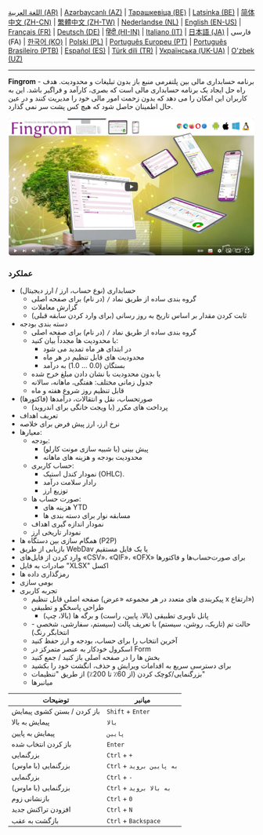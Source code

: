 [اللغة العربية (AR)](./about_ar.md) |
[Azərbaycanlı (AZ)](./about_az.md) |
[Тарашкевіца (BE)](./about_be.md) |
[Latsinka (BE)](./about_be_EU.md) |
[简体中文 (ZH-CN)](./about_zh.md) |
[繁體中文 (ZH-TW)](./about_zh_TW.md) |
[Nederlandse (NL)](./about_nl.md) |
[English (EN-US)](./about_en.md) |
[Français (FR)](./about_fr.md) |
[Deutsch (DE)](./about_de.md) |
[हिंदी (HI-IN)](./about_hi.md) |
[Italiano (IT)](./about_it.md) |
[日本語 (JA)](./about_ja.md) |
فارسی (FA) |
[한국어 (KO)](./about_ko.md) |
[Polski (PL)](./about_pl.md) |
[Português Europeu (PT)](./about_pt.md) |
[Português Brasileiro (PTB)](./about_pt_BR.md) |
[Español (ES)](./about_es.md) |
[Türk dili (TR)](./about_tr.md) |
[Українська (UK-UA)](./about_uk.md) |
[O'zbek (UZ)](./about_uz.md)

---

**Fingrom** - برنامه حسابداری مالی بین پلتفرمی منبع باز بدون تبلیغات و محدودیت.
هدف راه حل ایجاد یک برنامه حسابداری مالی است که بصری، کارآمد و فراگیر باشد.
این به کاربران این امکان 
را می دهد که بدون زحمت امور مالی خود را مدیریت کنند و در عین حال اطمینان حاصل شود که هیچ کس پشت سر نمی گذارد.

[![ویدیو را تماشا کنید](../images/presentation_en.png)](https://youtu.be/sNTbpILLsOw)

### عملکرد
- حسابداری (نوع حساب، ارز / ارز دیجیتال)
  - گروه بندی ساده از طریق نماد `/` (در نام) برای صفحه اصلی
  - گزارش معاملات
  - ثابت کردن مقدار بر اساس تاریخ به روز رسانی (برای وارد کردن سابقه قبلی)
- دسته بندی بودجه
  - گروه بندی ساده از طریق نماد `/` (در نام) برای صفحه اصلی
  - با محدودیت ها مجدداً بیان کنید:
    - در ابتدای هر ماه تمدید می شود
    - محدودیت های قابل تنظیم در هر ماه
    - بستگان (0.0 ... 1.0) به درآمد
  - یا بدون محدودیت با نشان دادن مبلغ خرج شده
  - جدول زمانی مختلف: هفتگی، ماهانه، سالانه
  - قابل تنظیم روز شروع هفته و ماه
- صورتحساب، نقل و انتقالات، درآمدها (فاکتورها)
  - پرداخت های مکرر (با ویجت خانگی برای اندروید)
- تعریف اهداف
- نرخ ارز، ارز پیش فرض برای خلاصه
- معیارها:
  - بودجه:
    - پیش بینی (با شبیه سازی مونت کارلو)
    - محدودیت بودجه و هزینه های ماهانه
  - حساب کاربری:
    - نمودار کندل استیک (OHLC).
    - رادار سلامت درآمد
    - توزیع ارز
  - صورت حساب ها:
    - هزینه های YTD
    - مسابقه نوار برای دسته بندی ها
  - نمودار اندازه گیری اهداف
  - نمودار تاریخی ارز
- همگام سازی بین دستگاه ها (P2P)
- بازیابی از طریق WebDav یا یک فایل مستقیم
- وارد کردن از فایل‌های «CSV»، «QIF»، «OFX» برای صورت‌حساب‌ها و فاکتورها
- صادرات به فایل "XLSX" اکسل
- رمزگذاری داده ها
- بومی سازی
- تجربه کاربری
  - صفحه اصلی قابل تنظیم (پیکربندی های متعدد در هر مجموعه «عرض x ارتفاع»)
  - طراحی پاسخگو و تطبیقی
    - پانل ناوبری تطبیقی ​​(بالا، پایین، راست) و برگه ها (بالا، چپ)
  - حالت تم (تاریک، روشن، سیستم) با تعریف پالت (سیستم، سفارشی، شخصی - انتخابگر رنگ)
  - آخرین انتخاب را برای حساب، بودجه و ارز حفظ کنید
  - اسکرول خودکار به عنصر متمرکز در Form
  - بخش ها را در صفحه اصلی باز کنید / جمع کنید
  - برای دسترسی سریع به اقدامات ویرایش و حذف، انگشت خود را بکشید
  - بزرگنمایی/کوچک کردن (از 60٪ تا 200٪) از طریق "تنظیمات"
  - میانبرها

| توضیحات |                              میانبر                       |
| ----------------------------------- | ------------------------------ |
| باز کردن / بستن کشوی پیمایش       | `Shift` + `Enter`              |
| پیمایش به بالا                      | `بالا`                          |
| پیمایش به پایین                    | `پایین`                       |
| باز کردن انتخاب شده                | `Enter`                        |
| بزرگنمایی                          | `Ctrl` + `+`                   |
| بزرگنمایی (با ماوس)                | `Ctrl` + `به پایین بروید`    |
| بزرگنمایی                          | `Ctrl` + `-`                   |
| بزرگنمایی (با ماوس)                | `Ctrl` + `به بالا بروید`       |
| بازنشانی زوم                       | `Ctrl` + `0`                   |
| افزودن تراکنش جدید                 | `Ctrl` + `N`                   |
| بازگشت به عقب                      | `Ctrl` + `Backspace`           |
<!--
| ویرایش مورد انتخابی                | `Ctrl` + `E`                  |
| حذف مورد انتخاب شده                | `Ctrl` + `D`                  |
-->
